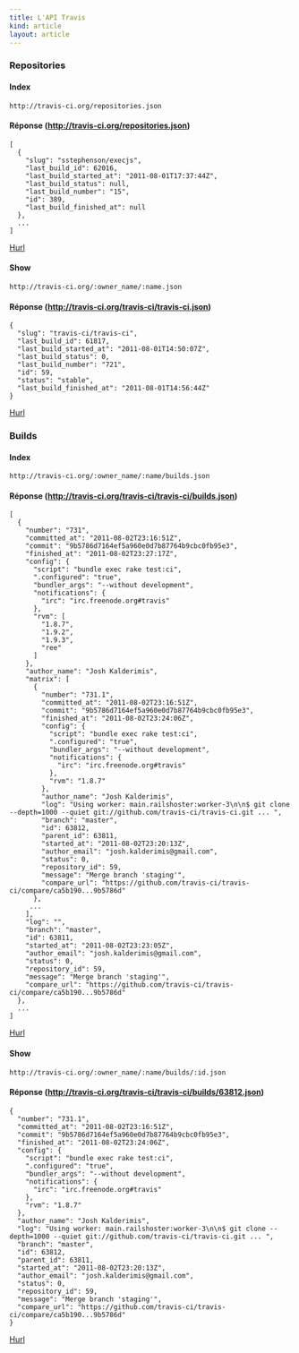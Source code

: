 ```yaml
---
title: L'API Travis
kind: article
layout: article
---
```


### Repositories

#### Index
    http://travis-ci.org/repositories.json

#### Réponse (http://travis-ci.org/repositories.json)

    [
      {
        "slug": "sstephenson/execjs",
        "last_build_id": 62016,
        "last_build_started_at": "2011-08-01T17:37:44Z",
        "last_build_status": null,
        "last_build_number": "15",
        "id": 389,
        "last_build_finished_at": null
      },
      ...
    ]

[Hurl](http://hurl.it/hurls/919a2b3a2ac6dd60239c2548b183fc0a7ba49890/863c0ad50ec63156ec169be3a542d4408fe02d42)

#### Show

    http://travis-ci.org/:owner_name/:name.json

#### Réponse (http://travis-ci.org/travis-ci/travis-ci.json)
    {
      "slug": "travis-ci/travis-ci",
      "last_build_id": 61817,
      "last_build_started_at": "2011-08-01T14:50:07Z",
      "last_build_status": 0,
      "last_build_number": "721",
      "id": 59,
      "status": "stable",
      "last_build_finished_at": "2011-08-01T14:56:44Z"
    }

[Hurl](http://hurl.it/hurls/1a475b8b354d98647764c8f7d863f5732c2dbc18/33e7c4e5c62612cdbeac17917c6ebd9f8d3d6344)

### Builds

#### Index

    http://travis-ci.org/:owner_name/:name/builds.json

#### Réponse (http://travis-ci.org/travis-ci/travis-ci/builds.json)

    [
      {
        "number": "731",
        "committed_at": "2011-08-02T23:16:51Z",
        "commit": "9b5786d7164ef5a960e0d7b87764b9cbc0fb95e3",
        "finished_at": "2011-08-02T23:27:17Z",
        "config": {
          "script": "bundle exec rake test:ci",
          ".configured": "true",
          "bundler_args": "--without development",
          "notifications": {
            "irc": "irc.freenode.org#travis"
          },
          "rvm": [
            "1.8.7",
            "1.9.2",
            "1.9.3",
            "ree"
          ]
        },
        "author_name": "Josh Kalderimis",
        "matrix": [
          {
            "number": "731.1",
            "committed_at": "2011-08-02T23:16:51Z",
            "commit": "9b5786d7164ef5a960e0d7b87764b9cbc0fb95e3",
            "finished_at": "2011-08-02T23:24:06Z",
            "config": {
              "script": "bundle exec rake test:ci",
              ".configured": "true",
              "bundler_args": "--without development",
              "notifications": {
                "irc": "irc.freenode.org#travis"
              },
              "rvm": "1.8.7"
            },
            "author_name": "Josh Kalderimis",
            "log": "Using worker: main.railshoster:worker-3\n\n$ git clone --depth=1000 --quiet git://github.com/travis-ci/travis-ci.git ... ",
            "branch": "master",
            "id": 63812,
            "parent_id": 63811,
            "started_at": "2011-08-02T23:20:13Z",
            "author_email": "josh.kalderimis@gmail.com",
            "status": 0,
            "repository_id": 59,
            "message": "Merge branch 'staging'",
            "compare_url": "https://github.com/travis-ci/travis-ci/compare/ca5b190...9b5786d"
          },
         ...
        ],
        "log": "",
        "branch": "master",
        "id": 63811,
        "started_at": "2011-08-02T23:23:05Z",
        "author_email": "josh.kalderimis@gmail.com",
        "status": 0,
        "repository_id": 59,
        "message": "Merge branch 'staging'",
        "compare_url": "https://github.com/travis-ci/travis-ci/compare/ca5b190...9b5786d"
      },
      ...
    ]

[Hurl](http://hurl.it/hurls/7f51dc1660a6b915159498c19e493637c6395443/ef84212b3be1a146ff07804ec93c689afb81ef72)

#### Show

    http://travis-ci.org/:owner_name/:name/builds/:id.json

#### Réponse (http://travis-ci.org/travis-ci/travis-ci/builds/63812.json)

    {
      "number": "731.1",
      "committed_at": "2011-08-02T23:16:51Z",
      "commit": "9b5786d7164ef5a960e0d7b87764b9cbc0fb95e3",
      "finished_at": "2011-08-02T23:24:06Z",
      "config": {
        "script": "bundle exec rake test:ci",
        ".configured": "true",
        "bundler_args": "--without development",
        "notifications": {
          "irc": "irc.freenode.org#travis"
        },
        "rvm": "1.8.7"
      },
      "author_name": "Josh Kalderimis",
      "log": "Using worker: main.railshoster:worker-3\n\n$ git clone --depth=1000 --quiet git://github.com/travis-ci/travis-ci.git ... ",
      "branch": "master",
      "id": 63812,
      "parent_id": 63811,
      "started_at": "2011-08-02T23:20:13Z",
      "author_email": "josh.kalderimis@gmail.com",
      "status": 0,
      "repository_id": 59,
      "message": "Merge branch 'staging'",
      "compare_url": "https://github.com/travis-ci/travis-ci/compare/ca5b190...9b5786d"
    }

[Hurl](http://hurl.it/hurls/e69fc3c78fe69ed27e4ef772af5ac6bf005bffce/af2ecf26f637b4cf16b112a35179f9c4277d5b0c)
